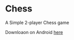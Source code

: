 # Chess

A Simple 2-player Chess game

Downloaon on Android [here](https://drive.google.com/file/d/1_g8mTnZULXaStix40QglsFaYacPxqfdt/view?usp=drive_link)
